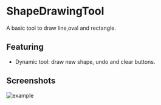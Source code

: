 # ShapeDrawingTool
A basic tool to draw line,oval and rectangle.
## Featuring
* Dynamic tool: draw new shape, undo and clear buttons.

## Screenshots
![example](https://image.ibb.co/g7FM4K/Untitled.png)
